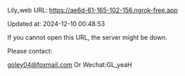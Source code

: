 Lily_web URL: https://ae6d-61-165-102-156.ngrok-free.app

Updated at: 2024-12-10 00:48:53

If you cannot open this URL, the server might be down.

Please contact: 

goley04@foxmail.com Or Wechat:GL_yeaH